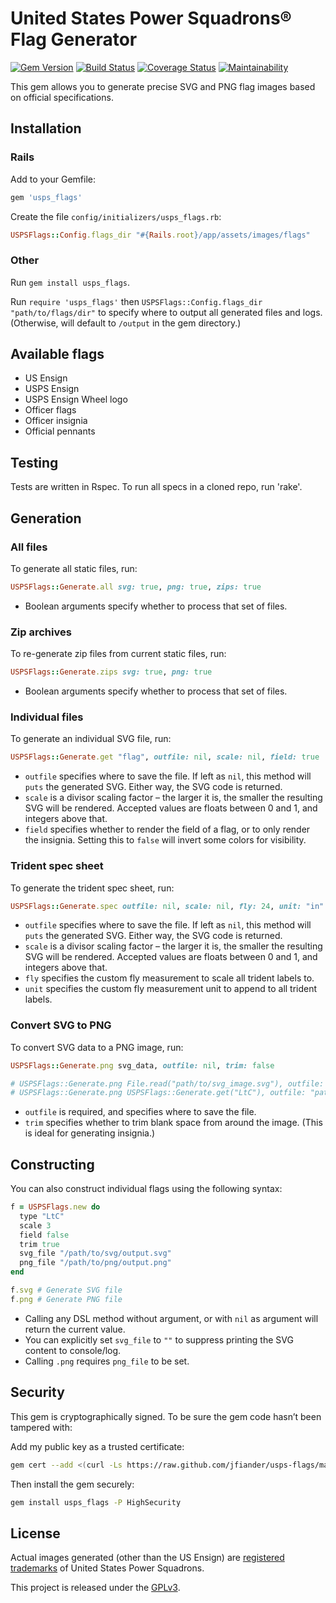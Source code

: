 # United States Power Squadrons® Flag Generator

[![Gem Version](https://img.shields.io/gem/v/usps_flags.svg)](https://rubygems.org/gems/usps_flags)
[![Build Status](https://travis-ci.org/jfiander/usps-flags.svg)](https://travis-ci.org/jfiander/usps-flags)
[![Coverage Status](https://coveralls.io/repos/github/jfiander/usps-flags/badge.svg?branch=master&service=github)](https://coveralls.io/github/jfiander/usps-flags?branch=master)
[![Maintainability](https://api.codeclimate.com/v1/badges/760b824f0edac3316a11/maintainability)](https://codeclimate.com/github/jfiander/usps-flags/maintainability)

This gem allows you to generate precise SVG and PNG flag images based on official specifications.

## Installation

### Rails

Add to your Gemfile:
```ruby
gem 'usps_flags'
```

Create the file `config/initializers/usps_flags.rb`:
```ruby
USPSFlags::Config.flags_dir "#{Rails.root}/app/assets/images/flags"
```

### Other

Run `gem install usps_flags`.

Run `require 'usps_flags'` then `USPSFlags::Config.flags_dir "path/to/flags/dir"` to specify where to output all generated files and logs. (Otherwise, will default to `/output` in the gem directory.)

## Available flags

- US Ensign
- USPS Ensign
- USPS Ensign Wheel logo
- Officer flags
- Officer insignia
- Official pennants

## Testing

Tests are written in Rspec. To run all specs in a cloned repo, run 'rake'.

## Generation

### All files

To generate all static files, run:
```ruby
USPSFlags::Generate.all svg: true, png: true, zips: true
```

- Boolean arguments specify whether to process that set of files.

### Zip archives

To re-generate zip files from current static files, run:
```ruby
USPSFlags::Generate.zips svg: true, png: true
```

- Boolean arguments specify whether to process that set of files.

### Individual files

To generate an individual SVG file, run:
```ruby
USPSFlags::Generate.get "flag", outfile: nil, scale: nil, field: true
```

- `outfile` specifies where to save the file. If left as `nil`, this method will `puts` the generated SVG. Either way, the SVG code is returned.
- `scale` is a divisor scaling factor – the larger it is, the smaller the resulting SVG will be rendered. Accepted values are floats between 0 and 1, and integers above that.
- `field` specifies whether to render the field of a flag, or to only render the insignia. Setting this to `false` will invert some colors for visibility.

### Trident spec sheet

To generate the trident spec sheet, run:
```ruby
USPSFlags::Generate.spec outfile: nil, scale: nil, fly: 24, unit: "in"
```

- `outfile` specifies where to save the file. If left as `nil`, this method will `puts` the generated SVG. Either way, the SVG code is returned.
- `scale` is a divisor scaling factor – the larger it is, the smaller the resulting SVG will be rendered. Accepted values are floats between 0 and 1, and integers above that.
- `fly` specifies the custom fly measurement to scale all trident labels to.
- `unit` specifies the custom fly measurement unit to append to all trident labels.

### Convert SVG to PNG

To convert SVG data to a PNG image, run:
```ruby
USPSFlags::Generate.png svg_data, outfile: nil, trim: false

# USPSFlags::Generate.png File.read("path/to/svg_image.svg"), outfile: "path/to/output.png", trim: false
# USPSFlags::Generate.png USPSFlags::Generate.get("LtC"), outfile: "path/to/output.png", trim: true
```

- `outfile` is required, and specifies where to save the file.
- `trim` specifies whether to trim blank space from around the image. (This is ideal for generating insignia.)

## Constructing

You can also construct individual flags using the following syntax:

```ruby
f = USPSFlags.new do
  type "LtC"
  scale 3
  field false
  trim true
  svg_file "/path/to/svg/output.svg"
  png_file "/path/to/png/output.png"
end

f.svg # Generate SVG file
f.png # Generate PNG file
```

- Calling any DSL method without argument, or with `nil` as argument will return the current value.
- You can explicitly set `svg_file` to `""` to suppress printing the SVG content to console/log.
- Calling `.png` requires `png_file` to be set.

## Security

This gem is cryptographically signed. To be sure the gem code hasn’t been tampered with:

Add my public key as a trusted certificate:

```sh
gem cert --add <(curl -Ls https://raw.github.com/jfiander/usps-flags/master/certs/jfiander.pem)
```

Then install the gem securely:

```sh
gem install usps_flags -P HighSecurity
```

## License

Actual images generated (other than the US Ensign) are [registered trademarks](http://www.usps.org/national/itcom/trademark.html) of United States Power Squadrons.

This project is released under the [GPLv3](https://raw.github.com/jfiander/usps-flags/master/LICENSE).
